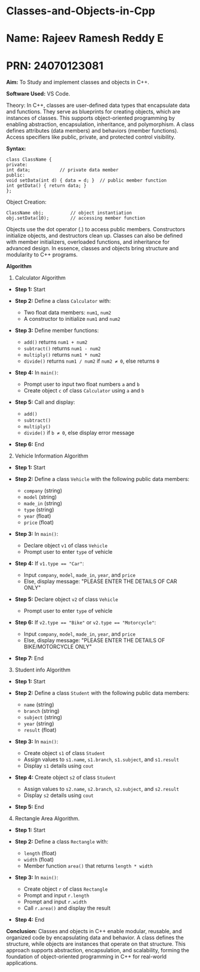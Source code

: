 # Classes-and-Objects-in-Cpp
# Name: Rajeev Ramesh Reddy E
# PRN: 24070123081

**Aim:** To Study and implement classes and objects in C++.

**Software Used:** VS Code.

Theory: In C++, classes are user-defined data types that encapsulate data and functions. They serve as blueprints for creating objects, which are instances of classes. This supports object-oriented programming by enabling abstraction, encapsulation, inheritance, and polymorphism.
A class defines attributes (data members) and behaviors (member functions). Access specifiers like public, private, and protected control visibility.

**Syntax:**

    class ClassName {
    private:
    int data;           // private data member
    public:
    void setData(int d) { data = d; }  // public member function
    int getData() { return data; }
    };

Object Creation:

    ClassName obj;          // object instantiation
    obj.setData(10);        // accessing member function

Objects use the dot operator (.) to access public members. Constructors initialize objects, and destructors clean up. Classes can also be defined with member initializers, overloaded functions, and inheritance for advanced design.
In essence, classes and objects bring structure and modularity to C++ programs.


**Algorithm**

1) Calculator Algorithm

- **Step 1:** Start

- **Step 2:** Define a class `Calculator` with:
  - Two float data members: `num1`, `num2`
  - A constructor to initialize `num1` and `num2`

- **Step 3:** Define member functions:
  - `add()` returns `num1 + num2`
  - `subtract()` returns `num1 - num2`
  - `multiply()` returns `num1 * num2`
  - `divide()` returns `num1 / num2` if `num2 ≠ 0`, else returns `0`

- **Step 4:** In `main()`:
  - Prompt user to input two float numbers `a` and `b`
  - Create object `c` of class `Calculator` using `a` and `b`

- **Step 5:** Call and display:
  - `add()`
  - `subtract()`
  - `multiply()`
  - `divide()` if `b ≠ 0`, else display error message

- **Step 6:** End

2) Vehicle Information Algorithm

- **Step 1:** Start

- **Step 2:** Define a class `Vehicle` with the following public data members:
  - `company` (string)
  - `model` (string)
  - `made_in` (string)
  - `type` (string)
  - `year` (float)
  - `price` (float)

- **Step 3:** In `main()`:
  - Declare object `v1` of class `Vehicle`
  - Prompt user to enter `type` of vehicle

- **Step 4:** If `v1.type == "Car"`:
  - Input `company`, `model`, `made_in`, `year`, and `price`
  - Else, display message: "PLEASE ENTER THE DETAILS OF CAR ONLY"

- **Step 5:** Declare object `v2` of class `Vehicle`
  - Prompt user to enter `type` of vehicle

- **Step 6:** If `v2.type == "Bike"` or `v2.type == "Motorcycle"`:
  - Input `company`, `model`, `made_in`, `year`, and `price`
  - Else, display message: "PLEASE ENTER THE DETAILS OF BIKE/MOTORCYCLE ONLY"

- **Step 7:** End

3) Student info Algorithm
   
- **Step 1:** Start

- **Step 2:** Define a class `Student` with the following public data members:
  - `name` (string)
  - `branch` (string)
  - `subject` (string)
  - `year` (string)
  - `result` (float)

- **Step 3:** In `main()`:
  - Create object `s1` of class `Student`
  - Assign values to `s1.name`, `s1.branch`, `s1.subject`, and `s1.result`
  - Display `s1` details using `cout`

- **Step 4:** Create object `s2` of class `Student`
  - Assign values to `s2.name`, `s2.branch`, `s2.subject`, and `s2.result`
  - Display `s2` details using `cout`

- **Step 5:** End

4) Rectangle Area Algorithm.
   
- **Step 1:** Start

- **Step 2:** Define a class `Rectangle` with:
  - `length` (float)
  - `width` (float)
  - Member function `area()` that returns `length * width`

- **Step 3:** In `main()`:
  - Create object `r` of class `Rectangle`
  - Prompt and input `r.length`
  - Prompt and input `r.width`
  - Call `r.area()` and display the result

- **Step 4:** End

**Conclusion:** 
Classes and objects in C++ enable modular, reusable, and organized code by encapsulating data and behavior. A class defines the structure, while objects are instances that operate on that structure. This approach supports abstraction, encapsulation, and scalability, forming the foundation of object-oriented programming in C++ for real-world applications.
